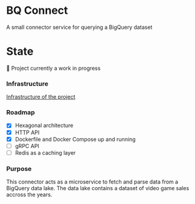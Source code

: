 # BQ Connect

A small connector service for querying a BigQuery dataset 

# State

:construction: Project currently a work in progress

### Infrastructure
[Infrastructure of the project](https://github.com/VinceDeslo/bq-connect-infra)

### Roadmap
- [x] Hexagonal architecture
- [x] HTTP API
- [x] Dockerfile and Docker Compose up and running
- [ ] gRPC API
- [ ] Redis as a caching layer

### Purpose
This connector acts as a microservice to fetch and parse data from a BigQuery data lake.
The data lake contains a dataset of video game sales accross the years.
